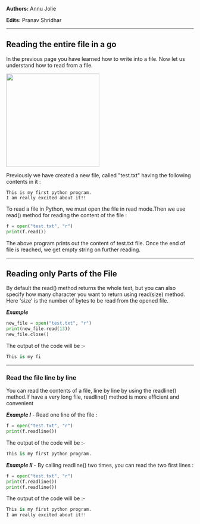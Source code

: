 **Authors:** Annu Jolie

**Edits:** Pranav Shridhar

***


## Reading the entire file in a go
In the previous page you have learned how to write into a file. Now let us understand how to read from a file. 

<img src="https://upload.wikimedia.org/wikipedia/commons/7/7a/Reading-297450.png"  width="250" height="250" float="left"/>

Previously we have created a new file, called "test.txt" having the following contents in it :
```
This is my first python program.
I am really excited about it!!
```
To read a file in Python, we must open the file in read mode.Then we use read() method for reading the content of the file :

```python
f = open("test.txt", "r")
print(f.read())
```
The above program prints out the content of test.txt file. Once the end of file is reached, we get empty string on further reading.

_____________________________________________________

## Reading only Parts of the File
By default the read() method returns the whole text, but you can also specify how many character you want to return using read(size) method. Here 'size' is the number of bytes to be read from the opened file.

**_Example_**
```python
new_file = open("test.txt", "r") 
print(new_file.read(13)) 
new_file.close()
```
The output of the code will be :-
```python
This is my fi
```
_____________________________________________________


### Read the file line by line
You can read the contents of a file, line by line by using the readline() method.If have a very long file, readline() method is more efficient and convenient

**_Example I_** - Read one line of the file :

```python
f = open("test.txt", "r")
print(f.readline())

```
The output of the code will be :-
```python
This is my first python program.
```

**_Example II_** - By calling readline() two times, you can read the two first lines :

```python
f = open("test.txt", "r")
print(f.readline())
print(f.readline())

```
The output of the code will be :-
```python
This is my first python program.
I am really excited about it!!
```

